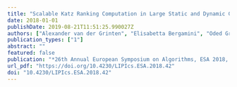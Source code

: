 ```yaml
---
title: "Scalable Katz Ranking Computation in Large Static and Dynamic Graphs"
date: 2018-01-01
publishDate: 2019-08-21T11:51:25.990027Z
authors: ["Alexander van der Grinten", "Elisabetta Bergamini", "Oded Green", "David A. Bader", "Henning Meyerhenke"]
publication_types: ["1"]
abstract: ""
featured: false
publication: "*26th Annual European Symposium on Algorithms, ESA 2018, August 20-22, 2018, Helsinki, Finland*"
url_pdf: "https://doi.org/10.4230/LIPIcs.ESA.2018.42"
doi: "10.4230/LIPIcs.ESA.2018.42"
---
```


